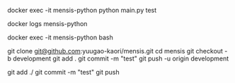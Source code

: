 docker exec -it mensis-python python main.py test

docker logs mensis-python

docker exec -it mensis-python bash


git clone git@github.com:yuugao-kaori/mensis.git
cd mensis
git checkout -b development
git add .
git commit -m "test"
git push -u origin development

git add ./
git commit -m "test"
git push
